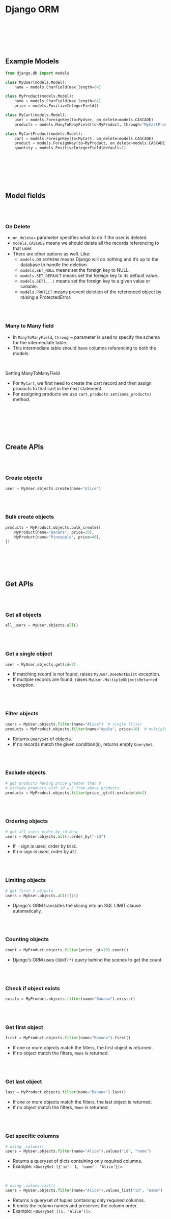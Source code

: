 # Django ORM

<br>
<br>
<br>
<br>
<br>

## Example Models

```python
from django.db import models

class MyUser(models.Model):
    name = models.CharField(max_length=64)

class MyProduct(models.Model):
    name = models.CharField(max_length=64)
    price = models.PositiveIntegerField()

class MyCart(models.Model):
    user = models.ForeignKey(to=MyUser, on_delete=models.CASCADE)
    products = models.ManyToManyField(to=MyProduct, through="MyCartProduct")

class MyCartProduct(models.Model):
    cart = models.ForeignKey(to=MyCart, on_delete=models.CASCADE)
    product = models.ForeignKey(to=MyProduct, on_delete=models.CASCADE)
    quantity = models.PositiveIntegerField(default=1)
```

<br>
<br>
<br>
<br>
<br>

## Model fields

<br>
<br>

### On Delete
- `on_delete=` parameter specifies what to do if the user is deleted.
- `models.CASCADE` means we should delete all the records referencing to that user.
- There are other options as well. Like:
    - `models.DO_NOTHING` means Django will do nothing and it’s up to the database to handle the deletion.
    - `models.SET_NULL` means set the foreign key to NULL.
    - `models.SET_DEFAULT` means set the foreign key to its default value.
    - `models.SET(...)` means set the foreign key to a given value or callable.
    - `models.PROTECT` means prevent deletion of the referenced object by raising a ProtectedError.

<br>
<br>

### Many to Many field
- In `ManyToManyField`, `through=` parameter is used to specify the schema for the intermediate table.
- This intermediate table should have columns referencing to both the models.

<br>

Setting ManyToManyField
- For `MyCart`, we first need to create the cart record and then assign products to that cart in the next statement.
- For assigning products we use `cart.products.set(some_products)` method.

<br>
<br>
<br>
<br>
<br>

## Create APIs

<br>
<br>

### Create objects

```python
user = MyUser.objects.create(name="Alice")
```

<br>
<br>

### Bulk create objects

```python
products = MyProduct.objects.bulk_create([
    MyProduct(name="Banana", price=20),
    MyProduct(name="Pineapple", price=40),
])
```

<br>
<br>
<br>
<br>

## Get APIs

<br>
<br>

### Get all objects

```python
all_users = MyUser.objects.all()
```

<br>
<br>

### Get a single object

```python
user = MyUser.objects.get(id=2)
```

- If matching record is not found, raises `MyUser.DoesNotExist` exception.
- If multiple records are found, raises `MyUser.MultipleObjectsReturned` exception.

<br>
<br>

### Filter objects

```python
users = MyUser.objects.filter(name="Alice")  # single filter
products = MyProduct.objects.filter(name="Apple", price=10)  # multiple filters
```

- Returns `QuerySet` of objects.
- If no records match the given condition(s), returns empty `QuerySet`.

<br>
<br>

### Exclude objects

```python
# get products having price greater than 0
# exclude products with id = 2 from above products
products = MyProduct.objects.filter(price__gt=0).exclude(id=2)
```

<br>
<br>

### Ordering objects

```python
# get all users order by id desc
users = MyUser.objects.all().order_by("-id")
```

- If `-` sign is used, order by `DESC`.
- If no sign is used, order by `ASC`. 

<br>
<br>

### Limiting objects

```python
# get first 3 objects
users = MyUser.objects.all()[:3]
```

- Django's ORM translates the slicing into an SQL LIMIT clause automatically.

<br>
<br>

### Counting objects

```python
count = MyProduct.objects.filter(price__gt=10).count()
```

- Django's ORM uses `COUNT(*)` query behind the scenes to get the count.

<br>
<br>

### Check if object exists

```python
exists = MyProduct.objects.filter(name="Banana").exists()
```

<br>
<br>

### Get first object

```python
first = MyProduct.objects.filter(name="Banana").first()
```

- If one or more objects match the filters, the first object is returned.
- If no object match the filters, `None` is returned.

<br>
<br>

### Get last object

```python
last = MyProduct.objects.filter(name="Banana").last()
```

- If one or more objects match the filters, the last object is returned.
- If no object match the filters, `None` is returned.

<br>
<br>

### Get specific columns

```python
# using .values()
users = MyUser.objects.filter(name="Alice").values("id", "name")
```

- Returns a queryset of dicts containing only required columns.
- Example: `<QuerySet [{'id': 1, 'name': 'Alice'}]>`.

<br>

```python
# using .values_list()
users = MyUser.objects.filter(name="Alice").values_list("id", "name")
```

- Returns a queryset of tuples containing only required columns.
- It omits the column names and preserves the column order.
- Example: `<QuerySet [(1, 'Alice')]>`.

<br>
<br>
<br>
<br>
<br>

## Field Lookups

- Field lookups are suffixes appended to field names using double underscores `(__)` to perform specific types of queries.
- They allow you to do more than just equality checks, such as comparisons, pattern matching, null checks, etc.

<br>
<br>

### exact
- Purpose: Exact match (case-sensitive for strings)
- Django: `filter(name__exact="Alice")`
- SQL: `WHERE name = 'Alice'`

<br>
<br>

### iexact
- Purpose: Exact match, case-insensitive (for strings)
- Django: `filter(name__iexact="alice")`
- SQL: `WHERE LOWER(name) = LOWER('alice')`

<br>
<br>

### contains
- Purpose: Substring match (case-sensitive)
- Django: `filter(name__contains="lic")`
- SQL: `WHERE name LIKE '%lic%'`

<br>
<br>

### icontains
- Purpose: Substring match, case-insensitive
- Django: `filter(name__icontains="lic")`
- SQL: `WHERE LOWER(name) LIKE LOWER('%lic%')`

<br>
<br>

### startswith, istartswith
- Purpose: Starts with (case-sensitive / case-insensitive)
- Django: `filter(name__startswith="Al")`
- SQL: `WHERE name LIKE 'Al%'`
- Django: `filter(name__istartswith="al")`
- SQL:` WHERE LOWER(name) LIKE LOWER('al%')`

<br>
<br>

### endswith, iendswith
- Purpose: Ends with (case-sensitive / case-insensitive)
- Django: `filter(name__endswith="ce")`
- SQL: `WHERE name LIKE '%ce'`
- Django: `filter(name__iendswith="CE")`
- SQL: `WHERE LOWER(name) LIKE LOWER('%ce')`

<br>
<br>

### in
- Purpose: Value is in a list
- Django: `filter(name__in=["Alice", "Bob"])`
- SQL: `WHERE name IN ('Alice', 'Bob')`

<br>
<br>

### gt, gte
- Purpose: Greater than, Greater than or equal to
- Django: `filter(age__gt=20)`
- SQL: `WHERE age > 20`
- Django: `filter(age__gte=20)`
- SQL: `WHERE age >= 20`

<br>
<br>

### lt, lte
- Purpose: Less than, Less than or equal to
- Django: `filter(age__lt=30)`
- SQL: `WHERE age < 30`
- Django: `filter(age__lte=30)`
- SQL: `WHERE age <= 30`

<br>
<br>

### range
- Purpose: Value is within a range
- Django: `filter(age__range=(18, 25))`
- SQL: `WHERE age BETWEEN 18 AND 25`
- Here 18 & 25 are both inclusive.
- SQL: `WHERE age >= 18 AND age <= 25`

<br>
<br>

### isnull
- Purpose: Field is (or is not) NULL
- Django: `filter(email__isnull=True)`
- SQL: `WHERE email IS NULL`
- Django: `filter(email__isnull=False)`
- SQL: `WHERE email IS NOT NULL`

<br>
<br>

### year, month, day
- Purpose: Extract parts of a DateField or DateTimeField
- Django: `filter(created_at__year=2023)`
- SQL: `WHERE EXTRACT(YEAR FROM created_at) = 2023`

<br>
<br>

### weekday
- Purpose: Check day of the week in a DateField or DateTimeField
- Django: `filter(created_at__week_day=6)`
- SQL: `WHERE EXTRACT(DOW FROM created_at) = 5`
- Note: Django uses 1 = Sunday, 7 = Saturday
- SQL (especially PostgreSQL) uses 0 = Sunday, 6 = Saturday

<br>
<br>

### regex, iregex
- Purpose: Regex pattern match (case-sensitive / case-insensitive)
- Django: `filter(name__regex=r'^[A-Z]')`
- SQL: `WHERE name ~ '^[A-Z]'`
- Django: `filter(name__iregex=r'^[a-z]')`
- SQL: `WHERE name ~* '^[a-z]'`

<br>
<br>
<br>
<br>
<br>

## Delete APIs

<br>
<br>

### Delete object

```python
deleted = MyProduct.objects.get(name="Banana").delete()
```

<br>

### Delete multiple objects

```python
deleted = MyProduct.objects.filter(id__gt=3).delete()
```

- `pre_delete` and `post_delete` signal will get triggered in this case.

<br>
<br>
<br>
<br>
<br>

## Update APIs

<br>
<br>

### Update single object

```python
product = MyProduct.objects.get(id=5)
product.price = 100
product.save()
```

<br>
<br>

### Update multiple objects

```python
products = MyProduct.objects.filter(id__gt=3)
products.update(price=22)
```

- `.update()` does not call `.save()` on each instance.
- That means, signals like `pre_save` or `post_save` won't trigger.

<br>
<br>
<br>
<br>
<br>

## Q objects

<br>
<br>

**Q objects: OR query**

```python
q = Q(id__lt=2) | Q(price=22)
products = MyProduct.objects.filter(q)
```

<br>

**Q objects: AND query**

```python
q = Q(id__lte=4) & Q(price=22)
products = MyProduct.objects.filter(q)
```

<br>

**Q objects: complex query**

```python
q = (Q(id__lte=4) & Q(price=22)) | Q(price=30)
products = MyProduct.objects.filter(q)
```

<br>

**Select Related**

- Works with `ForeignKey()` and `OneToOneField()` relationships.
- Performs a join and includes the related object in the original query.
- Solves the N+1 query problem.

```python
# user data is also fetched when fetching cart data
cart = MyCart.objects.select_related("user").get(id=1)
```

```python
# fetching multiple foreign records
cart_product = MyCartProduct.objects.select_related("cart", "product").get(id=1)
```

<br>

**Prefetch Related**

- Works with `ManyToManyField()` and reverse `ForeignKey()` relationships.
- Executes separate queries and combines them in Python.
- Also solves the N+1 query problem, but via multiple queries instead of SQL joins.

```python
# Prefetch products when fetching carts (M2M relationship)
carts = MyCart.objects.prefetch_related("products")
```

```python
# Prefetch MyCartProduct items for a cart (reverse FK relationship)
cart = MyCart.objects.prefetch_related("mycartproduct_set").get(id=1)
```
- `mycartproduct_set` is the default related name for the reverse FK from MyCartProduct to MyCart.

<br>

**Select Related vs Prefetch Related**

- `select_related()` works by creating an SQL join and including the fields of the related object in the SELECT statement.
- That means, `select_related()` gets the related objects in the same database query.
- `prefetch_related()` works by executing separate queries for each related model and then combines the results in Python.
- It is used when a SQL JOIN isn't practical or possible, such as with **ManyToMany** or **reverse ForeignKey** relationships.

<br>

**N+1 Query Problem**

- Happens when your code makes 1 query to get N objects, and then N additional queries to fetch related data for each object.
- Total queries: 1 (main) + N (users) = N+1 queries
- To solve this problem, use:
    - `select_related()` for ForeignKey/OneToOne
    - `prefetch_related()` for ManyToMany or reverse ForeignKey

<br>

****

- 

<br>


## 

- what is a queryset?
- lazy initialization of queryset
